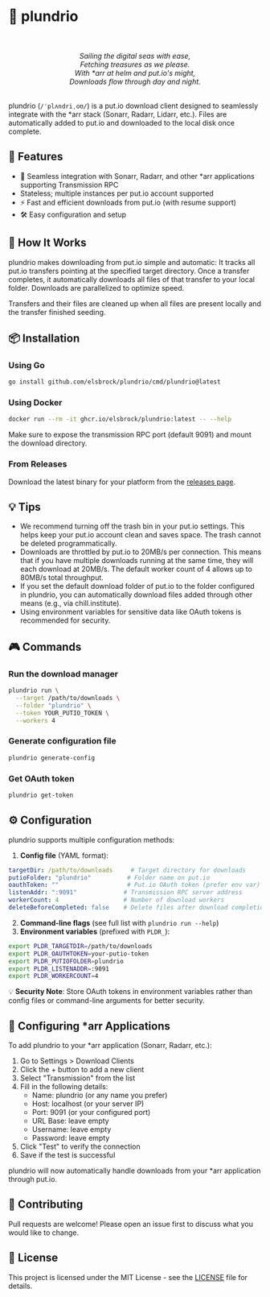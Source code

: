 # 🌊 plundrio

<p align="center">
<br/><br/>
<i>
Sailing the digital seas with ease,<br/>
Fetching treasures as we please.<br/>
With *arr at helm and put.io's might,<br/>
Downloads flow through day and night.
</i>
<br/><br/>
</p>

plundrio (`/ˈplʌndriˌoʊ/`) is a put.io download client designed to seamlessly
integrate with the *arr stack (Sonarr, Radarr, Lidarr, etc.). Files are
automatically added to put.io and downloaded to the local disk once complete.

## 🚀 Features

- 🔄 Seamless integration with Sonarr, Radarr, and other *arr applications
  supporting Transmission RPC
- Stateless; multiple instances per put.io account supported
- ⚡ Fast and efficient downloads from put.io (with resume support)
- 🛠️ Easy configuration and setup

## 🔧 How It Works

plundrio makes downloading from put.io simple and automatic: It tracks all
put.io transfers pointing at the specified target directory. Once a transfer
completes, it automatically downloads all files of that transfer to your
local folder. Downloads are parallelized to optimize speed.

Transfers and their files are cleaned up when all files are present locally
and the transfer finished seeding.

## 📦 Installation

### Using Go

```bash
go install github.com/elsbrock/plundrio/cmd/plundrio@latest
```

### Using Docker

```bash
docker run --rm -it ghcr.io/elsbrock/plundrio:latest -- --help
```

Make sure to expose the transmission RPC port (default 9091) and mount the download directory.

### From Releases

Download the latest binary for your platform from the [releases page](https://github.com/elsbrock/plundrio/releases).

## 💡 Tips

- We recommend turning off the trash bin in your put.io settings. This helps keep your put.io account clean and saves space. The trash cannot be deleted programmatically.
- Downloads are throttled by put.io to 20MB/s per connection. This means that if you have multiple downloads running at the same time, they will each download at 20MB/s. The default worker count of 4 allows up to 80MB/s total throughput.
- If you set the default download folder of put.io to the folder configured in plundrio, you can automatically download files added through other means (e.g., via chill.institute).
- Using environment variables for sensitive data like OAuth tokens is recommended for security.

## 🎮 Commands

### Run the download manager

```bash
plundrio run \
  --target /path/to/downloads \
  --folder "plundrio" \
  --token YOUR_PUTIO_TOKEN \
  --workers 4
```

### Generate configuration file

```bash
plundrio generate-config
```

### Get OAuth token

```bash
plundrio get-token
```

## ⚙️ Configuration

plundrio supports multiple configuration methods:

1. **Config file** (YAML format):

```yaml
targetDir: /path/to/downloads     # Target directory for downloads
putioFolder: "plundrio"          # Folder name on put.io
oauthToken: ""                   # Put.io OAuth token (prefer env var)
listenAddr: ":9091"             # Transmission RPC server address
workerCount: 4                  # Number of download workers
deleteBeforeCompleted: false    # Delete files after download completion
```

2. **Command-line flags** (see full list with `plundrio run --help`)
3. **Environment variables** (prefixed with `PLDR_`):

```bash
export PLDR_TARGETDIR=/path/to/downloads
export PLDR_OAUTHTOKEN=your-putio-token
export PLDR_PUTIOFOLDER=plundrio
export PLDR_LISTENADDR=:9091
export PLDR_WORKERCOUNT=4
```

💡 **Security Note**: Store OAuth tokens in environment variables rather than config files or command-line arguments for better security.

## 🔌 Configuring *arr Applications

To add plundrio to your *arr application (Sonarr, Radarr, etc.):

1. Go to Settings > Download Clients
2. Click the + button to add a new client
3. Select "Transmission" from the list
4. Fill in the following details:
   - Name: plundrio (or any name you prefer)
   - Host: localhost (or your server IP)
   - Port: 9091 (or your configured port)
   - URL Base: leave empty
   - Username: leave empty
   - Password: leave empty
5. Click "Test" to verify the connection
6. Save if the test is successful

plundrio will now automatically handle downloads from your *arr application through put.io.

## 🤝 Contributing

Pull requests are welcome! Please open an issue first to discuss what you would like to change.

## 📜 License

This project is licensed under the MIT License - see the [LICENSE](LICENSE) file for details.

